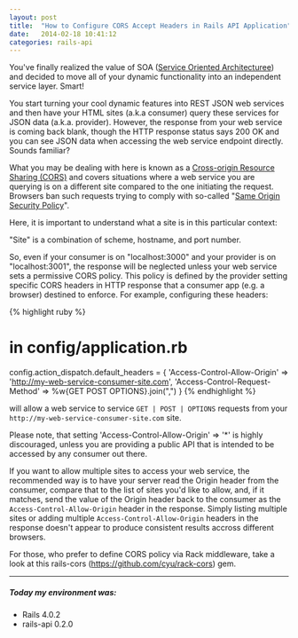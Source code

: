 ```yaml
---
layout: post
title:  "How to Configure CORS Accept Headers in Rails API Application"
date:   2014-02-18 10:41:12
categories: rails-api
---
```


You've finally realized the value of SOA
([Service Oriented Architecturee](http://en.wikipedia.org/wiki/Service-oriented_architecture))
and decided to move all of your dynamic functionality into an independent service layer. Smart!

<!--more-->

You start turning your cool dynamic features into REST JSON web services and then have your HTML
sites (a.k.a consumer) query these services for JSON data (a.k.a. provider). However, the response from
your web service is coming back blank, though the HTTP response status says 200 OK and
you can see JSON data when accessing the web service endpoint directly. Sounds familiar?

What you may be dealing with here is known as a
[Cross-origin Resource Sharing (CORS)](http://en.wikipedia.org/wiki/Cross-origin_resource_sharing)
and covers situations where a web service you are querying is on a different site compared to the one
initiating the request. Browsers ban such requests trying to comply with so-called
"[Same Origin Security Policy](http://en.wikipedia.org/wiki/Same_origin_policy)".

Here, it is important to understand what a site is in this particular context:

<div class="alert alert-warning">
<i class="fa fa-lightbulb-o fa-2x"></i> "Site" is a combination of scheme, hostname, and port number.
</div>

So, even if your consumer is on "localhost:3000" and your provider is on "localhost:3001", the response
will be neglected unless your web service sets a permissive CORS policy. This policy is
defined by the provider setting specific CORS headers in HTTP response that a consumer app
(e.g. a browser) destined to enforce. For example, configuring these headers:

{% highlight ruby %}
# in config/application.rb
config.action_dispatch.default_headers = {
    'Access-Control-Allow-Origin' => 'http://my-web-service-consumer-site.com',
    'Access-Control-Request-Method' => %w{GET POST OPTIONS}.join(",")
  }
{% endhighlight %}

will allow a web service to service `GET | POST | OPTIONS` requests from your
`http://my-web-service-consumer-site.com` site.

<div class="alert alert-danger">
  <i class="fa fa-exclamation-circle fa-2x"></i>   Please note, that setting
  'Access-Control-Allow-Origin' => '*' is highly discouraged, unless you
  are providing a public API that is intended to be accessed by any consumer out there.
</div>

If you want to allow multiple sites to access your web service, the recommended way is to have your
server read the Origin header from the consumer, compare that to the list of sites you'd like to allow,
and, if it matches, send the value of the Origin header back to the consumer as the
`Access-Control-Allow-Origin` header in the response. Simply listing multiple sites or adding multiple
`Access-Control-Allow-Origin` headers in the response doesn't appear to produce consistent results
accross different browsers.

For those, who prefer to define CORS policy via Rack middleware, take a look at this
rails-cors (https://github.com/cyu/rack-cors) gem.

___
##### Today my environment was:

- Rails 4.0.2
- rails-api 0.2.0
